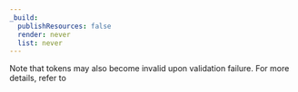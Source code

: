 ```yaml
---
_build:
  publishResources: false
  render: never
  list: never
---
```


Note that tokens may also become invalid upon validation failure. For more details, refer to